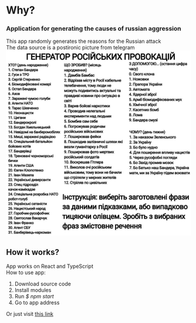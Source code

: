 # Why?
### Application for generating the causes of russian aggression

This app randomly generates the reasons for the Russian attack  
The data source is a postironic picture from telegram
![source](./src/img/original.jpg)

## How it works?

App works on React and TypeScript  
How to use app:
1. Download source code
2. Install modules
3. Run *$ npm start*
4. Go to app address

Or just visit [this link]()
